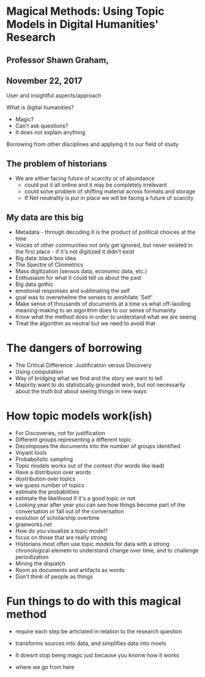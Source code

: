 # Magical Methods: Using Topic Models in Digital Humanities' Research
## Professor Shawn Graham,
## November 22, 2017

User and insightful aspects/approach

What is digital humanities?
* Magic?
* Can't ask questions?
* It does not explain anything

Borrowing from other disciplines and applying it to our field of study

## The problem of historians
* We are either facing future of scarcity or of abundance
  * could put it all online and it may be completely irrelevant
  * could solve problem of shifting material across formats and storage
  * If Net neutrality is put in place we will be facing a future of scarcity



## My data are this big
 * Metadata - through decoding it is the product of political choices at the time
  * Voices of other communities not only get ignored, but never existed in the first place - if it's not digitized it didn't exist
 * Big data: black box idea
 * The Spectre of Cliometrics
  * Mass digitization (sensus data, economic data, etc.)
  * Enthusiasm for what it could tell us about the past
 * Big data gothic
  * emotional responses and sublimating the self
  * goal was to overwhelme the senses to annihilate 'Self'
 * Make sense of thousands of documents at a time vs what off-laoding meaning-making to an algorithm does to our sense of humanity
 * Know what the method does in order to understand what we are seeing
 * Treat the algorithm as neutral but we need to avoid that
  
# The dangers of borrowing
* The Critical Difference: Justification versus Discovery
* Using computation 
* Way of bridging what we find and the story we want to tell
* Majority want to do statistically grounded work, but not necessarily about the truth but about seeing things in new ways

# How topic models work(ish)
* For Discoveries, not for justification
* Different groups representing a different topic
* Decomposes the documents into the number of groups identified
* Voyant tools
* Probabolistic sampling
* Topic models works out of the context (for words like lead)
* Have a distribuion over words
* dostribution over topics
* we guess number of topics
* estimate the probabilities
* estimate the likelihood if it's a good topic or not
* Looking year after year you can see how things become part of the conversation or fall out of the conversation
* evolution of scholarship overtime
* graeworks.net
* How do you visualize a topic model? 
 * focus on those that are really strong
* Historians most often use topic models for data with a strong chronological elemetn to understand change over time, and to challenge periodization
 * Mining the dispatch
* Room as documents and artifacts as words
* Don't think of people as things

# Fun things to do with this magical method
* require each step be articlated in relation to the research question
* transforms sources into data, and simplifies data into moels
* It doesnt stop being magic just because you knonw how it works 

* where we go from here
